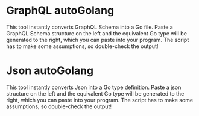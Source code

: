 # GraphQL autoGolang

This tool instantly converts GraphQL Schema into a Go file. Paste a GraphQL Schema structure on the left and the equivalent Go type will be generated to the right, which you can paste into your program. The script has to make some assumptions, so double-check the output!

# Json autoGolang

This tool instantly converts Json into a Go type definition. Paste a json structure on the left and the equivalent Go type will be generated to the right, which you can paste into your program. The script has to make some assumptions, so double-check the output!
